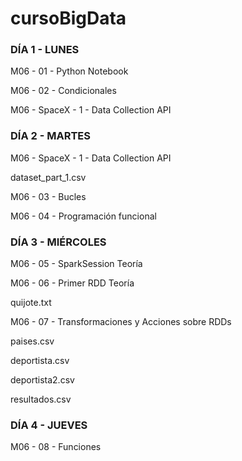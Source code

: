# cursoBigData

<h3>DÍA 1 - LUNES</h3>

<p>M06 - 01 - Python Notebook</p>
<p>M06 - 02 - Condicionales</p>
<p>M06 - SpaceX - 1 - Data Collection API</p>

<h3>DÍA 2 - MARTES</h3>

<p>M06 - SpaceX - 1 - Data Collection API</p>
<p>dataset_part_1.csv</p>
<p>M06 - 03 - Bucles</p>
<p>M06 - 04 - Programación funcional</p>


<h3>DÍA 3 - MIÉRCOLES</h3>

<p>M06 - 05 - SparkSession Teoría</p>
<p>M06 - 06 - Primer RDD Teoría</p>
<p>quijote.txt</p>
<p>M06 - 07 - Transformaciones y Acciones sobre RDDs</p>
<p>paises.csv</p>
<p>deportista.csv</p>
<p>deportista2.csv</p>
<p>resultados.csv</p>


<h3>DÍA 4 - JUEVES</h3>

<p>M06 - 08 - Funciones</p>
